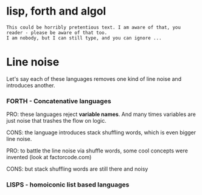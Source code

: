 # lisp, forth and algol

    This could be horribly pretentious text. I am aware of that, you reader - please be aware of that too.
    I am nobody, but I can still type, and you can ignore ...

# Line noise

Let's say each of these languages removes one kind of line noise and introduces another.

### FORTH - Concatenative languages

PRO: these languages reject **variable names**. And many times variables are just noise that trashes the flow on logic.

CONS: the language introduces stack shuffling words, which is even bigger line noise.

PRO: to battle the line noise via shuffle words, some cool concepts were invented (look at factorcode.com)

CONS: but stack shuffling words are still there and noisy

### LISPS - homoiconic list based languages



    
